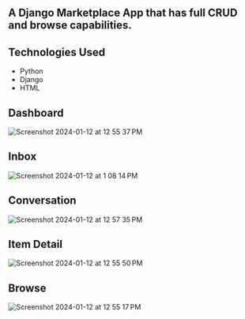 ## A Django Marketplace App that has full CRUD and browse capabilities. 

## Technologies Used

- Python
- Django
- HTML

## Dashboard
![Screenshot 2024-01-12 at 12 55 37 PM](https://github.com/DariusBowser/market-app/assets/134982506/47e608ee-580f-42f5-aaa6-f93fda38ca08)

## Inbox

![Screenshot 2024-01-12 at 1 08 14 PM](https://github.com/DariusBowser/market-app/assets/134982506/ffebe433-9843-40d2-8eaf-97d29d5b5901)

## Conversation
![Screenshot 2024-01-12 at 12 57 35 PM](https://github.com/DariusBowser/market-app/assets/134982506/708da0c8-a785-41c8-ab9b-df54ca286761)

## Item Detail
![Screenshot 2024-01-12 at 12 55 50 PM](https://github.com/DariusBowser/market-app/assets/134982506/f9111b1b-3434-4179-9dee-8b317585bf43)

## Browse
![Screenshot 2024-01-12 at 12 55 17 PM](https://github.com/DariusBowser/market-app/assets/134982506/cf99497e-7afc-46a8-9e95-abb8584278dd)

